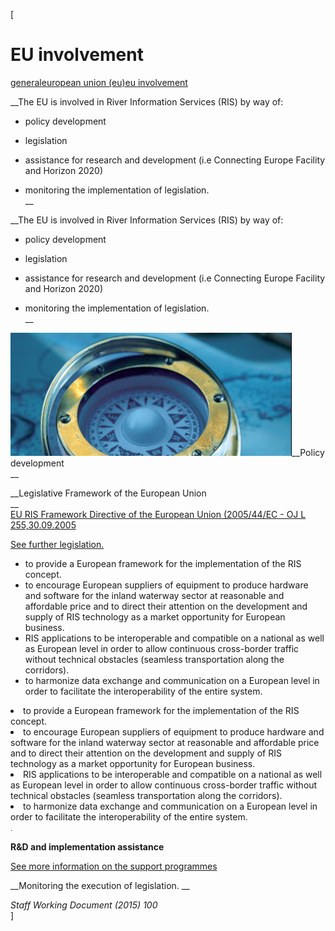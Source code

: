 [

# EU involvement

<a href="/general" style="text-transform:lowercase;">General</a><a href="/general/european_union__eu_" style="text-transform:lowercase;">European Union (EU)</a><a href="/general/european_union__eu_/eu_involvement" style="text-transform:lowercase;">EU involvement</a>  
  


__The EU is involved in River Information Services (RIS) by way of:  

- policy development  

- legislation  

- assistance for research and development (i.e Connecting Europe Facility and Horizon 2020)  

- monitoring the implementation of legislation.  
__

__The EU is involved in River Information Services (RIS) by way of:  

- policy development  

- legislation  

- assistance for research and development (i.e Connecting Europe Facility and Horizon 2020)  

- monitoring the implementation of legislation.  
__  
  
  
  
  
![](/docs/Image/330/thumb_450x-_kompas.png)__Policy development  
__  
  
  
  
  
  
  
  
  
__Legislative Framework of the European Union  
__  
[EU RIS Framework Directive of the European Union (2005/44/EC - OJ L 255,30.09.2005](http://eur-lex.europa.eu/smartapi/cgi/sga_doc?smartapi!celexplus!prod!DocNumber&amp;lg=en&amp;type_doc=Directive&amp;an_doc=2005&amp;nu_doc=44)  
  
[See further legislation.](/library/legislation)  
  


*   to provide a European framework for the implementation of the RIS concept.
*   to encourage European suppliers of equipment to produce hardware and software for the inland waterway sector at reasonable and affordable price and to direct their attention on the development and supply of RIS technology as a market opportunity for European business.
*   RIS applications to be interoperable and compatible on a national as well as European level in order to allow continuous cross-border traffic without technical obstacles (seamless transportation along the corridors).
*   to harmonize data exchange and communication on a European level in order to facilitate the interoperability of the entire system.

<li>to provide a European framework for the implementation of the RIS concept.</li><li>to encourage European suppliers of equipment to produce hardware and software for the inland waterway sector at reasonable and affordable price and to direct their attention on the development and supply of RIS technology as a market opportunity for European business.</li><li>RIS applications to be interoperable and compatible on a national as well as European level in order to allow continuous cross-border traffic without technical obstacles (seamless transportation along the corridors).</li><li>to harmonize data exchange and communication on a European level in order to facilitate the interoperability of the entire system.</li><span style="font-size: 10px;">.&nbsp;</span>  


<br type="_moz"/>

  
__R&amp;D and implementation assistance__  
  
[See more information on the support programmes](/background/european_union__eu_/eu_support_programmes)  
  
__Monitoring the execution of legislation. __  
  
  
_Staff Working Document (2015) 100_  
]
